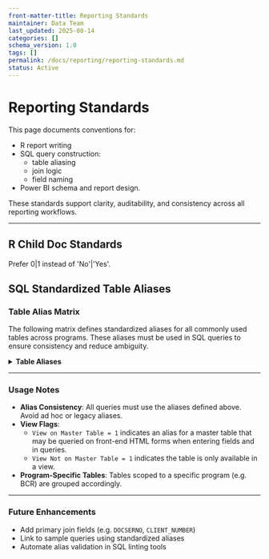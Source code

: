```yaml
---
front-matter-title: Reporting Standards  
maintainer: Data Team  
last_updated: 2025-08-14  
categories: []  
schema_version: 1.0  
tags: []  
permalink: /docs/reporting/reporting-standards.md
status: Active  
---
```


# Reporting Standards

This page documents conventions for:

- R report writing
- SQL query construction:
  - table aliasing
  - join logic
  - field naming
- Power BI schema and report design.

These standards support clarity, auditability, and consistency across all reporting workflows.

---

## R Child Doc Standards

Prefer 0|1 instead of 'No'|'Yes'.

## SQL Standardized Table Aliases

### Table Alias Matrix

The following matrix defines standardized aliases for all commonly used tables across programs. These aliases must be used in SQL queries to ensure consistency and reduce ambiguity.

<details>
<summary><strong>Table Aliases</strong></summary>

| Table Source   | Table Name                       | Alias        | View on Master Table | View Not on Master Table | Primary Join Fields(s) |
|----------------|----------------------------------|--------------|----------------------|--------------------------|------------------------|
| ALL            | ADA_SU_AGENCY                    | ADA          | 1                    | 0                        |                        |
| ALL            | ADA_SU_STATUS                    | CIMOR_ADA    | 1                    | 0                        |                        |
| ALL            | CASENOTEDETAIL                   | CN           | 0                    | 0                        |                        |
| ALL            | CIMOR_STATUS                     | CIMOR_STATUS | 1                    | 0                        |                        |
| ALL            | CLIENT                           | C            | 0                    | 0                        |                        |
| ALL            | CLIENTSTATUS                     | S            | 1                    | 0                        |                        |
| ALL            | CLOSINGREASON                    | CR           | 1                    | 0                        |                        |
| ALL            | CMHC_AGENCY                      | CMHC         | 1                    | 0                        |                        |
| ALL            | CONTACTTYPE                      | CT           | 1                    | 0                        |                        |
| ALL            | EDUCATIONLEVEL                   | EDLEVEL      | 1                    | 0                        |                        |
| ALL            | EMPOLOYMENTSTATUS                | EMPSTATUS    | 1                    | 0                        |                        |
| ALL            | GENDER                           | G            | 1                    | 0                        |                        |
| ALL            | HRFORM                           | HR           | 0                    | 0                        |                        |
| ALL            | MANAGED_MEDICAID_PROVIDER        | MMP          | 1                    | 0                        |                        |
| ALL            | MASTERSERVICE                    | MS           | 1                    | 0                        |                        |
| ALL            | PATHWAY                          | PWY          | 0                    | 0                        |                        |
| ALL            | PATHWAYCLIENT                    | PC           | 0                    | 0                        |                        |
| ALL            | PATHWAYEVENT                     | PE           | 0                    | 0                        |                        |
| ALL            | PATHWAYEVENTCLIENT               | PEC          | 0                    | 0                        |                        |
| ALL            | PAYOR_SOURCE                     | PAY          | 1                    | 0                        |                        |
| ALL            | PROGRAM_REFERRAL_SOURCES         | PRS          | 1                    | 0                        |                        |
| ALL            | PROVIDER                         | P            | 0                    | 0                        |                        |
| ALL            | PROVIDERHIERARCHY                | PH           | 0                    | 0                        |                        |
| ALL            | PROVIDERPLACEMENT                | PP           | 0                    | 0                        |                        |
| ALL            | Q_CLIENT                         | C            | 0                    | 1                        |                        |
| ALL            | Q_CLIENTPASSPORT                 | CP           | 0                    | 1                        |                        |
| ALL            | RACE                             | R            | 1                    | 0                        |                        |
| ALL            | SERVICESITE                      | SP           | 0                    | 0                        |                        |
| ALL            | USERCASELOAD                     | CL           | 0                    | 0                        |                        |
| BCR            | BCR_CHURCHES                     | CHURCH       | 1                    | 0                        |                        |
| BCR            | BCR_PROGRAM_PARTICIPATION        | PART         | 1                    | 0                        |                        |
| BCR            | PWBCRCLIENTCOUNSELINGSESSIONS    | BCC          | 0                    | 0                        |                        |
| BCR            | PWBCREVENT                       | EVENT        | 0                    | 0                        |                        |
| BCR            | PWBCRGRANT                       | BCRGRANT     | 0                    | 0                        |                        |
| BCR            | PWBCRINITIALCONTACT              | BIC          | 0                    | 0                        |                        |
| BCR            | PWBCRPRESENTINGCONCERNS          | BPC          | 0                    | 0                        |                        |
| BCR            | PWBCRREFERRAL                    | BREF         | 0                    | 0                        |                        |
| BCR            | PWBCRREFERRALSPLACED             | BRP          | 0                    | 0                        |                        |
| BCR            | Q_BCR_ACTIVE_HOUSING_STATUS      | BHOUSE       | 0                    | 1                        |                        |
| BCR            | Q_BCR_ACTIVE_PAYOR_SOURCE        | BPAY         | 0                    | 1                        |                        |
| BCR            | Q_BCR_CLIENT                     | BCLIENT      | 0                    | 1                        |                        |
| BCR            | Q_BCR_PATHCLIENT_ENROLLMENTS     | BENROLL      | 0                    | 1                        |                        |
| BCR            | Q_BCR_PATHWAY_FORM_DOCSERNOS     | BPF          | 0                    | 1                        |                        |
| Complex   Care | PWCOMPLEXCAREROSTER              | ROSTER       | 0                    | 0                        |                        |
| Complex   Care | Q_COMPLEX_CARE_ROSTER            | ROSTER       | 0                    | 1                        |                        |
| EPICC          | COMMUNITY_REFERRAL_SOURCES       | CRS          | 1                    | 0                        |                        |
| EPICC          | EPICC_EMS_FIRE_DISTRICT          | EMS          | 1                    | 0                        |                        |
| EPICC          | EPICC_PROGRAM_PARTICIPATION      | EPP          | 1                    | 0                        |                        |
| EPICC          | EPICC_SU_TX_AGENCY               | SUTXAGENCY   | 1                    | 0                        |                        |
| EPICC          | PWEPICCINITIALCONTACT            | EIC          | 0                    | 0                        |                        |
| EPICC          | PWEPICCREENGAGEMENTFORM          | REENGAGE     | 0                    | 0                        |                        |
| EPICC          | PWEPICCREFERRAL                  | EREF         | 0                    | 0                        |                        |
| EPICC          | PWEPICCSIXMONTHFOLLOWUP          | ESIXM        | 0                    | 0                        |                        |
| EPICC          | PWEPICCSORPILOTCESCLIENTCONTACT  | ESPCC        | 0                    | 0                        |                        |
| EPICC          | PWEPICCTHIRTYDAYFOLLOWUP         | ETHIRTYD     | 0                    | 0                        |                        |
| EPICC          | PWEPICCTHREEMONTHFOLLOWUP        | ETHREEM      | 0                    | 0                        |                        |
| EPICC          | PWEPICCTWOWEEKFOLLOWUP           | ETWOW        | 0                    | 0                        |                        |
| EPICC          | PWSUBROADTREATMENTAGENCY         | SUTX         | 0                    | 0                        |                        |
| EPICC          | Q_EPICC_ACTIVE_HOUSING_STATUS    | EHOUSE       | 0                    | 1                        |                        |
| EPICC          | Q_EPICC_ACTIVE_PAYOR_SOURCE      | EPAY         | 0                    | 1                        |                        |
| EPICC          | Q_EPICC_CLIENT                   | ECLIENT      | 0                    | 1                        |                        |
| EPICC          | Q_EPICC_LATEST_SU_TX_AGENCY      | ESUTX        | 0                    | 1                        |                        |
| EPICC          | Q_EPICC_PATHCLIENT_ENROLLMENTS   | EENROLL      | 0                    | 1                        |                        |
| EPICC          | Q_EPICC_PATHWAY_FORM_DOCSERNOS   | EPF          | 0                    | 1                        |                        |
| ERE            | PWERECLIENTNEEDS                 | ERENEEDS     | 0                    | 0                        |                        |
| ERE            | Q_ERE_BHS                        | EREBHS       | 0                    | 1                        |                        |
| ERE            | Q_ERE_CLIENT                     | ERECLIENT    | 0                    | 1                        |                        |
| ERE            | Q_ERE_CLIENT_NEEDS               | ERENEEDS     | 0                    | 1                        |                        |
| ERE            | Q_ERE_IHNA                       | EREIHNA      | 0                    | 1                        |                        |
| ERE            | Q_ERE_PATHCLIENT_ENROLLMENTS     | EREENROLL    | 0                    | 1                        |                        |
| ERE            | Q_ERE_PATHWAY_FORM_DOCSERNOS     | EREPF        | 0                    | 1                        |                        |
| ERE            | Q_ERE_REFERRAL                   | EREREF       | 0                    | 1                        |                        |
| ERE            | Q_ERE_SIX_MONTH                  | ERESIXM      | 0                    | 1                        |                        |
| ERE            | Q_ERE_THREE-MONTH                | ERETHREEM    | 0                    | 1                        |                        |
| YERE           | PWYERE30DAYFOLLOWUPTP            | YTHIRTYD     | 0                    | 0                        |                        |
| YERE           | PWYERE3MONTHFOLLOWUPTP           | YTHREEM      | 0                    | 0                        |                        |
| YERE           | PWYERE6MONTHFOLLOWUPTP           | YSIXM        | 0                    | 0                        |                        |
| YERE           | PWYEREBEHAVIORALHEALTHSERVICESTP | YBHS         | 0                    | 0                        |                        |
| YERE           | PWYERECAREGIVERPROGRAMNEEDS      | CARE         | 0                    | 0                        |                        |
| YERE           | PWYEREHOSPITALVISITNOTE          | HOSP         | 0                    | 0                        |                        |
| YERE           | PWYEREINITIALCONTACT             | YIA          | 0                    | 0                        |                        |
| YERE           | PWYEREREFERRAL                   | YREF         | 0                    | 0                        |                        |
| YERE           | Q_YERE_ACTIVE_HOUSING_STATUS     | YHOUSE       | 0                    | 1                        |                        |
| YERE           | Q_YERE_ACTIVE_PAYOR_SOURCE       | YPAY         | 0                    | 1                        |                        |
| YERE           | Q_YERE_CLIENT                    | YCLIENT      | 0                    | 1                        |                        |
| YERE           | Q_YERE_PATHCLIENT_ENROLLMENTS    | YENROLL      | 0                    | 1                        |                        |
| YERE           | Q_YERE_PATHWAY_FORM_DOCSERNOS    | YPF          | 0                    | 1                        |                        |
| YERE           | YERE_TYPE_OF_SCHOOL_DISCIPLINE   | YTSD         | 1                    | 0                        |                        |
| ...            | ...   | ...                      | ...          | ...                  | ...                         |

> For additional guidance on join logic, see [documentation-standards.md](../data-team-processes/documentation-standards.md).

</details>

---

### Usage Notes

- **Alias Consistency**: All queries must use the aliases defined above. Avoid ad hoc or legacy aliases.
- **View Flags**:
  - `View on Master Table = 1` indicates an alias for a master table that may be queried on front-end HTML forms when entering fields and in queries.
  - `View Not on Master Table = 1` indicates the table is only available in a view.
- **Program-Specific Tables**: Tables scoped to a specific program (e.g. BCR) are grouped accordingly.

---

### Future Enhancements

- Add primary join fields (e.g. `DOCSERNO`, `CLIENT_NUMBER`)
- Link to sample queries using standardized aliases
- Automate alias validation in SQL linting tools
